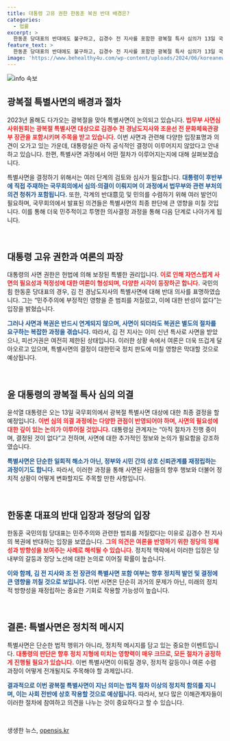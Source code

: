 ```yaml
---
title: 대통령 고유 권한 한동훈 복권 반대 배경은?
categories:
  - 법률
excerpt: >
  한동훈 당대표의 반대에도 불구하고, 김경수 전 지사를 포함한 광복절 특사 심의가 13일 국무회의에서 진행됩니다. 대통령실은 아직 결정된 바 없다고 전하며, 특사 논란이 다시 불붙고 있습니다.
feature_text: >
  한동훈 당대표의 반대에도 불구하고, 김경수 전 지사를 포함한 광복절 특사 심의가 13일 국무회의에서 진행됩니다. 대통령실은 아직 결정된 바 없다고 전하며, 특사 논란이 다시 불붙고 있습니다.
image: 'https://www.behealthy4u.com/wp-content/uploads/2024/06/koreanews.jpg'
---
```


<p><img src="https://www.behealthy4u.com/wp-content/uploads/2024/06/koreanews.jpg" alt="info 속보" /></p>

<h2 data-ke-size="size26">광복절 특별사면의 배경과 절차</h2>

<p data-ke-size="size16">2023년 올해도 다가오는 광복절을 맞아 특별사면이 논의되고 있습니다. <b><span style="color: #ee2323;">법무부 사면심사위원회는 광복절 특별사면 대상으로 김경수 전 경남도지사와 조윤선 전 문화체육관광부 장관을 포함시키며 주목을 받고 있습니다.</span></b> 이번 사면과 관련해 다양한 입장표명과 의견이 오가고 있는 가운데, 대통령실은 아직 공식적인 결정이 이루어지지 않았다고 안내하고 있습니다. 한편, 특별사면 과정에서 어떤 절차가 이루어지는지에 대해 살펴보겠습니다.</p>

<p data-ke-size="size16">특별사면을 결정하기 위해서는 여러 단계의 검토와 심사가 필요합니다. <b><span style="color: #1a5490;">대통령이 후반부에 직접 주재하는 국무회의에서 심의·의결이 이뤄지며 이 과정에서 법무부와 관련 부처의 의견 청취가 포함됩니다.</span></b> 또한, 각계의 반대意见 및 민의를 수렴하기 위해 여러 발언이 필요하며, 국무회의에서 발표된 의견들은 특별사면의 최종 판단에 큰 영향을 미칠 것입니다. 이를 통해 더욱 민주적이고 투명한 의사결정 과정을 통해 다음 단계로 나아가게 됩니다.</p>

<p data-ke-size="size16">&nbsp;</p>

<h2 data-ke-size="size26">대통령 고유 권한과 여론의 파장</h2>

<p data-ke-size="size16">대통령의 사면 권한은 헌법에 의해 보장된 특별한 권리입니다. <b><span style="color: #ee2323;">이로 인해 자연스럽게 사면의 필요성과 적정성에 대한 여론이 형성되며, 다양한 시각이 등장하곤 합니다.</span></b> 국민의힘 한동훈 당대표의 경우, 김 전 경남도지사의 특별사면에 대해 반대 의사를 표명하였습니다. 그는 “민주주의에 부정적인 영향을 준 범죄를 저질렀고, 이에 대한 반성이 없다”는 입장을 밝혔습니다.</p>

<p data-ke-size="size16"><b><span style="color: #1a5490;">그러나 사면과 복권은 반드시 연계되지 않으며, 사면이 되더라도 복권은 별도의 절차를 요구하는 복잡한 과정을 겪습니다.</span></b> 따라서, 김 전 지사는 이미 신년 특사로 사면을 받았으나, 피선거권은 여전히 제한된 상태입니다. 이러한 상황 속에서 여론은 더욱 뜨겁게 달아오르고 있으며, 특별사면의 결정이 대한민국 정치 판도에 미칠 영향은 막대할 것으로 예상됩니다.</p>

<p data-ke-size="size16">&nbsp;</p>

<h2 data-ke-size="size26">윤 대통령의 광복절 특사 심의 의결</h2>

<p data-ke-size="size16">윤석열 대통령은 오는 13일 국무회의에서 광복절 특별사면 대상에 대한 최종 결정을 할 예정입니다. <b><span style="color: #ee2323;">이번 심의 의결 과정에는 다양한 관점이 반영되어야 하며, 사면의 필요성에 대한 깊이 있는 논의가 이루어질 것입니다.</span></b> 대통령실 관계자는 “아직 절차가 진행 중이며, 결정된 것이 없다”고 전하며, 사면에 대한 추가적인 정보와 논의가 필요함을 강조하였습니다.</p>

<p data-ke-size="size16"><b><span style="color: #1a5490;">특별사면은 단순한 일회적 해소가 아닌, 정부와 시민 간의 상호 신뢰관계를 재정립하는 과정이기도 합니다.</span></b> 따라서, 이러한 과정을 통해 사면된 사람들의 향후 행보와 더불어 정치적 상황이 어떻게 변화할지도 주목할 만한 사항입니다.</p>

<p data-ke-size="size16">&nbsp;</p>

<h2 data-ke-size="size26">한동훈 대표의 반대 입장과 정당의 입장</h2>

<p data-ke-size="size16">한동훈 국민의힘 당대표는 민주주의와 관련한 범죄를 저질렀다는 이유로 김경수 전 지사의 복권에 반대하는 입장을 보였습니다. <b><span style="color: #ee2323;">그의 의견은 여론을 반영하기 위한 정당의 정체성과 방향성을 보여주는 사례로 해석될 수 있습니다.</span></b> 정치적 맥락에서 이러한 입장은 당 내부의 갈등과 정당 노선에 대한 논의로 이어질 확률이 높습니다.</p>

<p data-ke-size="size16"><b><span style="color: #1a5490;">이와 함께, 김 전 지사와 조 전 장관의 특별사면 포함 여부는 향후 정치적 발언 및 결정에 큰 영향을 끼칠 것으로 보입니다.</span></b> 이번 사면은 단순히 과거의 문제가 아닌, 미래의 정치적 방향성을 재정립하는 중요한 기회로 작용할 가능성이 높습니다.</p>

<p data-ke-size="size16">&nbsp;</p>

<h2 data-ke-size="size26">결론: 특별사면은 정치적 메시지</h2>

<p data-ke-size="size16">특별사면은 단순한 법적 행위가 아니라, 정치적 메시지를 담고 있는 중요한 이벤트입니다. <b><span style="color: #ee2323;">대통령의 판단은 향후 정치 지형에 미치는 영향력이 매우 크므로, 모든 절차가 공정하게 진행될 필요가 있습니다.</span></b> 이번 특별사면이 이뤄질 경우, 정치적 갈등이나 여론 수렴 과정이 어떻게 전개될지도 주목해야 할 과제입니다.</p>

<p data-ke-size="size16"><b><span style="color: #1a5490;">결과적으로 이번 광복절 특별사면이 지닌 의미는 법적 절차 이상의 정치적 함의를 지니며, 이는 사회 전반에 상호 작용할 것으로 예상됩니다.</span></b> 따라서, 보다 많은 이해관계자들이 이러한 절차에 참여하고 의견을 나누는 것이 중요하다고 할 수 있습니다.</p>

<p data-ke-size="size16">&nbsp;</p>
생생한 뉴스, <a href="https://opensis.kr" rel="dofollow">opensis.kr</a>



